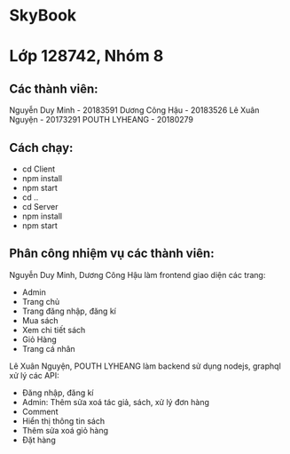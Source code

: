 # SkyBook
# Lớp 128742, Nhóm 8
## Các thành viên:
Nguyễn Duy Minh - 20183591
Dương Công Hậu - 20183526
Lê Xuân Nguyện - 20173291
POUTH LYHEANG - 20180279
## Cách chạy:
- cd Client
- npm install
- npm start
- cd ..
- cd Server
- npm install
- npm start
## Phân công nhiệm vụ các thành viên:
Nguyễn Duy Minh, Dương Công Hậu làm frontend giao diện các trang: 
- Admin
- Trang chủ
- Trang đăng nhập, đăng kí
- Mua sách
- Xem chi tiết sách
- Giỏ Hàng
- Trang cá nhân

Lê Xuân Nguyện, POUTH LYHEANG làm backend sử dụng nodejs, graphql xử lý các API:
- Đăng nhập, đăng kí
- Admin: Thêm sửa xoá tác giả, sách, xử lý đơn hàng
- Comment
- Hiển thị thông tin sách
- Thêm sửa xoá giỏ hàng
- Đặt hàng